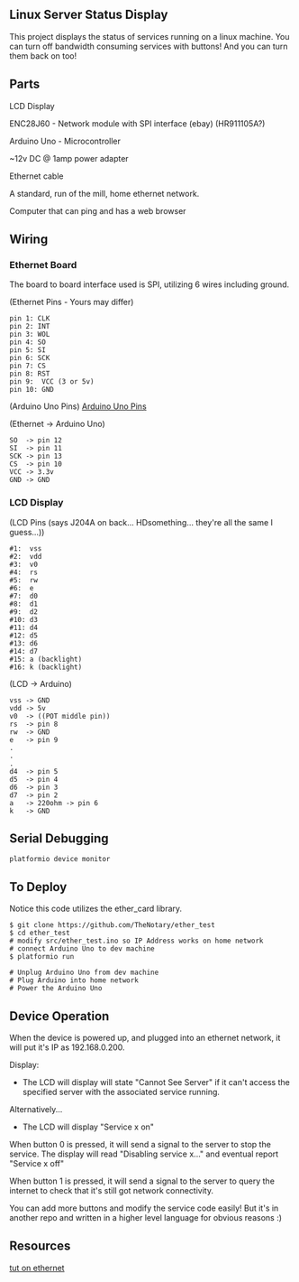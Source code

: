 ## Linux Server Status Display

This project displays the status of services running on a linux machine.  You can turn off bandwidth consuming services with buttons!  And you can turn them back on too!  

## Parts

LCD Display

ENC28J60 - Network module with SPI interface (ebay) (HR911105A?)

Arduino Uno - Microcontroller

~12v DC @ 1amp power adapter

Ethernet cable

A standard, run of the mill, home ethernet network.

Computer that can ping and has a web browser

## Wiring

### Ethernet Board

The board to board interface used is SPI, utilizing 6 wires including ground.  

(Ethernet Pins - Yours may differ)
```
pin 1: CLK
pin 2: INT
pin 3: WOL
pin 4: SO
pin 5: SI
pin 6: SCK
pin 7: CS
pin 8: RST
pin 9:  VCC (3 or 5v)
pin 10: GND
```

(Arduino Uno Pins)
[Arduino Uno Pins](http://www.electroschematics.com/wp-content/uploads/2013/01/Arduino-Uno-R3-Pinouts.png)

(Ethernet -> Arduino Uno)
```
SO  -> pin 12
SI  -> pin 11
SCK -> pin 13
CS  -> pin 10
VCC -> 3.3v
GND -> GND
```

### LCD Display

(LCD Pins (says J204A on back... HDsomething... they're all the same I guess...))
```
#1:  vss
#2:  vdd
#3:  v0
#4:  rs
#5:  rw
#6:  e
#7:  d0
#8:  d1
#9:  d2
#10: d3
#11: d4
#12: d5
#13: d6
#14: d7
#15: a (backlight)
#16: k (backlight)
```

(LCD -> Arduino)
```
vss -> GND
vdd -> 5v
v0  -> ((POT middle pin))
rs  -> pin 8
rw  -> GND
e   -> pin 9
.
.
.
d4  -> pin 5
d5  -> pin 4
d6  -> pin 3
d7  -> pin 2
a   -> 220ohm -> pin 6
k   -> GND
```



## Serial Debugging
```
platformio device monitor
```


## To Deploy

Notice this code utilizes the ether_card library.  

    $ git clone https://github.com/TheNotary/ether_test
    $ cd ether_test
    # modify src/ether_test.ino so IP Address works on home network
    # connect Arduino Uno to dev machine
    $ platformio run

    # Unplug Arduino Uno from dev machine
    # Plug Arduino into home network
    # Power the Arduino Uno


## Device Operation

When the device is powered up, and plugged into an ethernet network, it will put it's IP as 192.168.0.200.  

Display:
  * The LCD will display will state "Cannot See Server" if it can't access the specified server with the associated service running.  

  Alternatively...

  * The LCD will display "Service x on"

When button 0 is pressed, it will send a signal to the server to stop the service.  The display will read "Disabling service x..." and eventual report "Service x off"

When button 1 is pressed, it will send a signal to the server to query the internet to check that it's still got network connectivity.  

You can add more buttons and modify the service code easily!  But it's in another repo and written in a higher level language for obvious reasons :)

## Resources

[tut on ethernet](http://nathanhein.com/2013/02/getting-arduino-online-with-an-enc28j60/)
